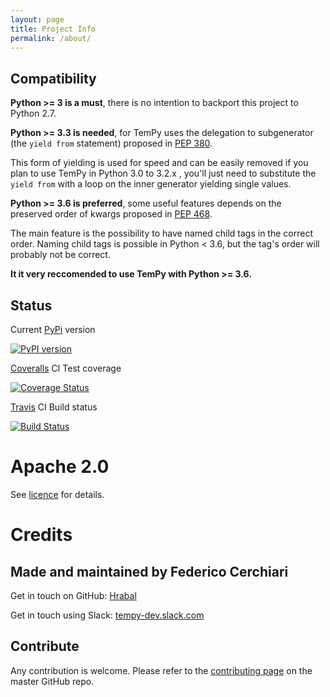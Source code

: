 ```yaml
---
layout: page
title: Project Info
permalink: /about/
---
```


## Compatibility

**Python >= 3 is a must**, there is no intention to backport this project to Python 2.7.

**Python >= 3.3 is needed**, for TemPy uses the delegation to subgenerator (the `yield from` statement) proposed in [PEP 380](https://www.python.org/dev/peps/pep-0380/).

This form of yielding is used for speed and can be easily removed if you plan to use TemPy in Python 3.0 to 3.2.x , you'll just need to substitute the `yield from` with a loop on the inner generator yielding single values.


**Python >= 3.6 is preferred**, some useful features depends on the preserved order of kwargs proposed in [PEP 468](https://www.python.org/dev/peps/pep-0468/).

The main feature is the possibility to have named child tags in the correct order. Naming child tags is possible in Python < 3.6, but the tag's order will probably not be correct.

<aside class="success"><b>It it very reccomended to use TemPy with Python >= 3.6.</b></aside>

## Status

Current [PyPi](https://pypi.org/project/tem-py/) version

[![PyPI version](https://badge.fury.io/py/tem-py.svg)](https://badge.fury.io/py/tem-py)

[Coveralls](https://coveralls.io/github/Hrabal/TemPy?branch=master) CI Test coverage

[![Coverage Status](https://coveralls.io/repos/github/Hrabal/TemPy/badge.svg?branch=master)](https://coveralls.io/github/Hrabal/TemPy?branch=master)

[Travis](https://travis-ci.org/Hrabal/TemPy) CI Build status

[![Build Status](https://travis-ci.org/Hrabal/TemPy.svg?branch=master)](https://travis-ci.org/Hrabal/TemPy)

# Apache 2.0
See [licence](licence) for details.

# Credits

## Made and maintained by Federico Cerchiari

Get in touch on GitHub: [Hrabal](https://github.com/Hrabal)

Get in touch using Slack: [tempy-dev.slack.com](https://tempy-dev.slack.com/messages)

## Contribute
Any contribution is welcome. Please refer to the [contributing page](https://github.com/Hrabal/TemPy/blob/master/CONTRIBUTING.md) on the master GitHub repo.